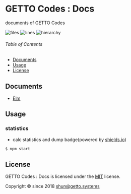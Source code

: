 # GETTO Codes : Docs

documents of GETTO Codes

![files](https://img.shields.io/static/v1.svg?style=for-the-badge&label=files&message=2&color=success)
![lines](https://img.shields.io/static/v1.svg?style=for-the-badge&label=lines&message=10:10:10&color=success)
![hierarchy](https://img.shields.io/static/v1.svg?style=for-the-badge&label=hierarchy&message=20:20:20&color=success)


###### Table of Contents

- [Documents](#documents)
- [Usage](#usage)
- [License](#license)

## Documents

- [Elm](docs/elm)


## Usage

### statistics

- calc statistics and dump badge(powered by [shields.io](https://shields.io))

```bash
$ npm start
```


## License

GETTO Codes : Docs is licensed under the [MIT](LICENSE) license.

Copyright &copy; since 2018 shun@getto.systems
